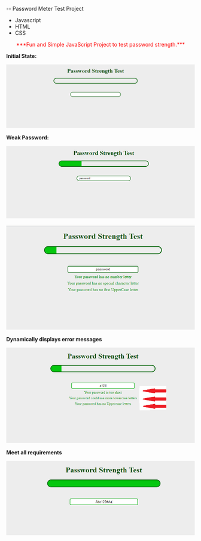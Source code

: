 \-\- Password Meter Test Project
<br />

- Javascript
- HTML
- CSS

<p align="center" style="color: red; font-weight: bold font-size: 30px;"  >
***Fun and Simple JavaScript Project to test password strength.***
</p>

**Initial State:**

![Intial Loading page](src/media/1.png)

**Weak Password:**

![Weak Password](src/media/2.png)

![Display Error Messages](/src/media/5.png)

**Dynamically displays error messages**

![Display Error Messages](/src/media/3.png)

**Meet all requirements**

![Display Error Messages](/src/media/4.png)
